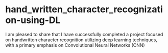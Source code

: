 # hand_written_character_recognization-using-DL
I am pleased to share that I have successfully completed a project focused on handwritten character recognition utilizing deep learning techniques, with a primary emphasis on Convolutional Neural Networks (CNN)
